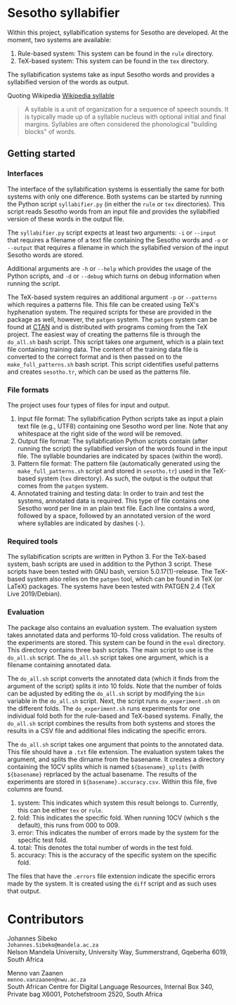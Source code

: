 # Sesotho syllabifier

Within this project, syllabification systems for Sesotho are developed.  At the moment, two systems are available:

1. Rule-based system: This system can be found in the `rule` directory.
2. TeX-based system: This system can be found in the `tex` directory.

The syllabification systems take as input Sesotho words and provides a syllabified version of the words as output.

Quoting Wikipedia [Wikipedia syllable](https://en.wikipedia.org/wiki/Syllable)
> A syllable is a unit of organization for a sequence of speech sounds.  It is typically made up of a syllable nucleus with optional initial and final margins.  Syllables are often considered the phonological "building blocks" of words.


## Getting started

### Interfaces

The interface of the syllabification systems is essentially the same for both systems with only one difference.  Both systems can be started by running the Python script `syllabifier.py` (in either the `rule` or `tex` directories).  This script reads Sesotho words from an input file and provides the syllabified version of these words in the output file.

The `syllabifier.py` script expects at least two arguments: `-i` or ``--input`` that requires a filename of a text file containing the Sesotho words and `-o` or `--output` that requires a filename in which the syllabified version of the input Sesotho words are stored.

Additional arguments are `-h` or `--help` which provides the usage of the Python scripts, and `-d` or `--debug` which turns on debug information when running the script.

The TeX-based system requires an additional argument `-p` or `--patterns` which requires a patterns file.  This file can be created using TeX's hyphenation system.  The required scripts for these are provided in the package as well, however, the `patgen` system.  The `patgen` system can be found at [CTAN](https://ctan.org/pkg/patgen) and is distributed with programs coming from the TeX project.  The easiest way of creating the patterns file is through the `do_all.sh` bash script.  This script takes one argument, which is a plain text file containing training data.  The content of the training data file is converted to the correct format and is then passed on to the `make_full_patterns.sh` bash script.  This script cidentifies useful patterns and creates `sesotho.tr`, which can be used as the patterns file.


### File formats

The project uses four types of files for input and output.

1. Input file format: The syllabification Python scripts take as input a plain text file (e.g., UTF8) containing one Sesotho word per line.  Note that any whitespace at the right side of the word will be removed.
2. Output file format: The syllabfication Python scripts contain (after running the script) the syllabified version of the words found in the input file.  The syllable boundaries are indicated by spaces (within the word).
3. Pattern file format: The pattern file (automatically generated using the `make_full_patterns.sh` script and stored in `sesotho.tr`) used in the TeX-based system (`tex` directory).  As such, the output is the output that comes from the `patgen` system.
4. Annotated training and testing data: In order to train and test the systems, annotated data is required.  This type of file contains one Sesotho word per line in an plain text file.  Each line contains a word, followed by a space, followed by an annotated version of the word where syllables are indicated by dashes (`-`).


### Required tools

The syllabification scripts are written in Python 3.  For the TeX-based system, bash scripts are used in addition to the Python 3 script.  These scripts have been tested with GNU bash, version 5.0.17(1)-release.  The TeX-based system also relies on the `patgen` tool, which can be found in TeX (or LaTeX) packages.  The systems have been tested with PATGEN 2.4 (TeX Live 2019/Debian).


### Evaluation

The package also contains an evaluation system.  The evaluation system takes annotated data and performs 10-fold cross validation.  The results of the experiments are stored.  This system can be found in the `eval` directory.  This directory contains three bash scripts.  The main script to use is the `do_all.sh` script.  The `do_all.sh` script takes one argument, which is a filename containing annotated data.

The `do_all.sh` script converts the annotated data (which it finds from the argument of the script) splits it into 10 folds.  Note that the number of folds can be adjusted by editing the `do_all.sh` script by modifying the `bin` variable in the `do_all.sh` script.  Next, the script runs `do_experiment.sh` on the different folds.  The `do_experiment.sh` runs experiments for one individual fold both for the rule-based and TeX-based systems.  Finally, the `do_all.sh` script combines the results from both systems and stores the results in a CSV file and additional files indicating the specific errors.

The `do_all.sh` script takes one argument that points to the annotated data.  This file should have a `.txt` file extension.  The evaluation system takes the argument, and splits the dirname from the basename.  It creates a directory containing the 10CV splits which is named `${basename}_splits` (with `${basename}` reprlaced by the actual basename.  The results of the experiments are stored in `${basename}.accuracy.csv`.  Within this file, five columns are found.
1. system: This indicates which system this result belongs to.  Currently, this can be either `tex` or `rule`.
2. fold: This indicates the specific fold.  When running 10CV (which s the default), this runs from 000 to 009.
3. error: This indicates the number of errors made by the system for the specific test fold.
4. total: This denotes the total number of words in the test fold.
5. accuracy: This is the accuracy of the specific system on the specific fold.

The files that have the `.errors` file extension indicate the specific errors made by the system.  It is created using the `diff` script and as such uses that output.


# Contributors

Johannes Sibeko  
`Johannes.Sibeko@mandela.ac.za`  
Nelson Mandela University, University Way, Summerstrand, Gqeberha 6019, South Africa

Menno van Zaanen  
`menno.vanzaanen@nwu.ac.za`  
South African Centre for Digital Language Resources, Internal Box 340, Private bag X6001, Potchefstroom 2520, South Africa
